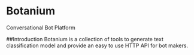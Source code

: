 # Botanium
Conversational Bot Platform

##Introduction
Botanium is a collection of tools to generate text classification model and provide an easy to use HTTP API for bot makers.
